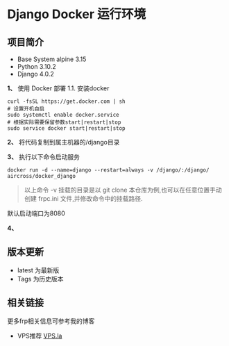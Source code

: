 # Django Docker 运行环境
## 项目简介
- Base System alpine 3.15
- Python 3.10.2
- Django 4.0.2


**1、** 使用 Docker 部署
   1.1. 安装docker

```shell
curl -fsSL https://get.docker.com | sh
# 设置开机自启
sudo systemctl enable docker.service
# 根据实际需要保留参数start|restart|stop
sudo service docker start|restart|stop
```






**2、** 将代码复制到属主机器的/django目录



**3、** 执行以下命令启动服务
```shell
docker run -d --name=django --restart=always -v /django/:/django/ aircross/docker_django
```
> 以上命令 -v 挂载的目录是以 git clone 本仓库为例,也可以在任意位置手动创建 frpc.ini 文件,并修改命令中的挂载路径.

默认启动端口为8080

**4、** 



## 版本更新
- latest 为最新版
- Tags 为历史版本

## 相关链接
更多frp相关信息可参考我的博客
- VPS推荐 [VPS.la](https://www.vps.la)